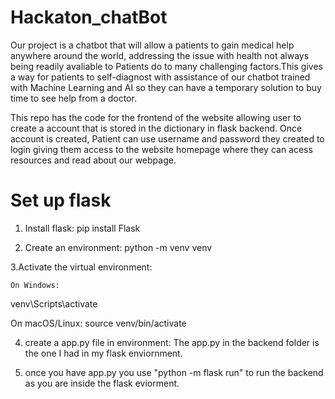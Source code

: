 # Hackaton_chatBot
Our project is a chatbot that will allow  a patients to gain medical help anywhere around the world, addressing the issue with health not always being readily avaliable to Patients do to many challenging factors.This gives a way for patients to self-diagnost with assistance of our chatbot trained with Machine Learning and AI so they can have a temporary solution to buy time to see help from a doctor. 

This repo has the code for the frontend of the website allowing user to create a account that is stored in the dictionary in flask backend. Once account is created, Patient can use username and password they created to login giving them access to the  website homepage where they can acess resources and read about our webpage.

# Set up flask
1. Install flask:
    pip install Flask
   
2. Create an environment:
 python -m venv venv

3.Activate the virtual environment:

    On Windows:
venv\Scripts\activate

On macOS/Linux:
source venv/bin/activate

4. create a app.py file in environment: The app.py in the backend folder is the one I had in my flask enviornment.
   
5. once you have app.py you use "python -m flask run" to run the backend as you are inside the flask eviorment.
